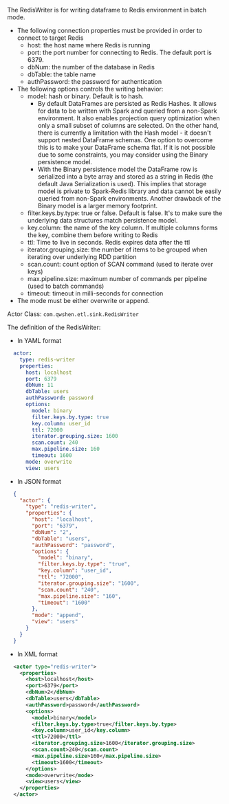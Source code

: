 The RedisWriter is for writing dataframe to Redis environment in batch mode.

- The following connection properties must be provided in order to connect to target Redis
  - host: the host name where Redis is running
  - port: the port number for connecting to Redis. The default port is 6379.
  - dbNum: the number of the database in Redis
  - dbTable: the table name 
  - authPassword: the password for authentication
- The following options controls the writing behavior:
  - model: hash or binary. Default is to hash.   
    - By default DataFrames are persisted as Redis Hashes. It allows for data to be written with Spark and queried from a non-Spark environment. It also enables projection query optimization when only a small subset of columns are selected. On the other hand, there is currently a limitation with the Hash model - it doesn't support nested DataFrame schemas. One option to overcome this is to make your DataFrame schema flat. If it is not possible due to some constraints, you may consider using the Binary persistence model.  
    - With the Binary persistence model the DataFrame row is serialized into a byte array and stored as a string in Redis (the default Java Serialization is used). This implies that storage model is private to Spark-Redis library and data cannot be easily queried from non-Spark environments. Another drawback of the Binary model is a larger memory footprint. 
  - filter.keys.by.type: true or false. Default is false. It's to make sure the underlying data structures match persistence model.
  - key.column: the name of the key column. If multiple columns forms the key, combine them before writing to Redis
  - ttl: Time to live in seconds. Redis expires data after the ttl
  - iterator.grouping.size: the number of items to be grouped when iterating over underlying RDD partition
  - scan.count: count option of SCAN command (used to iterate over keys)
  - max.pipeline.size: maximum number of commands per pipeline (used to batch commands)
  - timeout: timeout in milli-seconds for connection
- The mode must be either overwrite or append.

Actor Class: `com.qwshen.etl.sink.RedisWriter`

The definition of the RedisWriter:
- In YAML format
```yaml
  actor:
    type: redis-writer
    properties:
      host: localhost
      port: 6379
      dbNum: 11
      dbTable: users
      authPassword: password
      options:
        model: binary
        filter.keys.by.type: true
        key.column: user_id
        ttl: 72000
        iterator.grouping.size: 1600
        scan.count: 240
        max.pipeline.size: 160
        timeout: 1600
      mode: overwrite
      view: users
```
- In JSON format
```json
  {
    "actor": {
      "type": "redis-writer",
      "properties": {
        "host": "localhost",
        "port": "6379",
        "dbNum": "2",
        "dbTable": "users",
        "authPassword": "password",
        "options": {
          "model": "binary",
          "filter.keys.by.type": "true",
          "key.column": "user_id",
          "ttl": "72000",
          "iterator.grouping.size": "1600",
          "scan.count": "240",
          "max.pipeline.size": "160",
          "timeout": "1600"
        },
        "mode": "append",
        "view": "users"
      }
    }
  }
```
- In XML format
```xml
  <actor type="redis-writer">
    <properties>
      <host>localhost</host>
      <port>6379</port>
      <dbNum>2</dbNum>
      <dbTable>users</dbTable>
      <authPassword>password</authPassword>
      <options>
        <model>binary</model>
        <filter.keys.by.type>true</filter.keys.by.type>
        <key.column>user_id</key.column>
        <ttl>72000</ttl>
        <iterator.grouping.size>1600</iterator.grouping.size>
        <scan.count>240</scan.count>
        <max.pipeline.size>160</max.pipeline.size>
        <timeout>1600</timeout>
      </options>
      <mode>overwrite</mode>
      <view>users</view>
    </properties>
  </actor>
```
